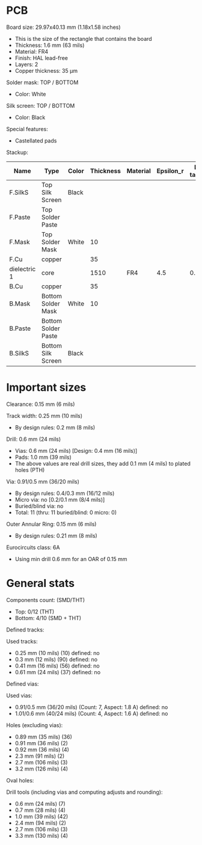# PCB

Board size: 29.97x40.13 mm (1.18x1.58 inches)

- This is the size of the rectangle that contains the board
- Thickness: 1.6 mm (63 mils)
- Material: FR4
- Finish: HAL lead-free
- Layers: 2
- Copper thickness: 35 µm

Solder mask: TOP / BOTTOM

- Color: White

Silk screen: TOP / BOTTOM

- Color: Black

Special features:

- Castellated pads

Stackup:

| Name                 | Type                 | Color            | Thickness | Material        | Epsilon_r | Loss tangent |
|----------------------|----------------------|------------------|-----------|-----------------|-----------|--------------|
| F.SilkS              | Top Silk Screen      | Black            |           |                 |           |              |
| F.Paste              | Top Solder Paste     |                  |           |                 |           |              |
| F.Mask               | Top Solder Mask      | White            |        10 |                 |           |              |
| F.Cu                 | copper               |                  |        35 |                 |           |              |
| dielectric 1         | core                 |                  |      1510 | FR4             |       4.5 |        0.020 |
| B.Cu                 | copper               |                  |        35 |                 |           |              |
| B.Mask               | Bottom Solder Mask   | White            |        10 |                 |           |              |
| B.Paste              | Bottom Solder Paste  |                  |           |                 |           |              |
| B.SilkS              | Bottom Silk Screen   | Black            |           |                 |           |              |

# Important sizes

Clearance: 0.15 mm (6 mils)

Track width: 0.25 mm (10 mils)

- By design rules: 0.2 mm (8 mils)

Drill: 0.6 mm (24 mils)

- Vias: 0.6 mm (24 mils) [Design: 0.4 mm (16 mils)]
- Pads: 1.0 mm (39 mils)
- The above values are real drill sizes, they add 0.1 mm (4 mils) to plated holes (PTH)

Via: 0.91/0.5 mm (36/20 mils)

- By design rules: 0.4/0.3 mm (16/12 mils)
- Micro via: no [0.2/0.1 mm (8/4 mils)]
- Buried/blind via: no
- Total: 11 (thru: 11 buried/blind: 0 micro: 0)

Outer Annular Ring: 0.15 mm (6 mils)

- By design rules: 0.21 mm (8 mils)

Eurocircuits class: 6A
- Using min drill 0.6 mm for an OAR of 0.15 mm


# General stats

Components count: (SMD/THT)

- Top: 0/12 (THT)
- Bottom: 4/10 (SMD + THT)

Defined tracks:


Used tracks:

- 0.25 mm (10 mils) (10) defined: no
- 0.3 mm (12 mils) (90) defined: no
- 0.41 mm (16 mils) (56) defined: no
- 0.61 mm (24 mils) (37) defined: no

Defined vias:


Used vias:

- 0.91/0.5 mm (36/20 mils) (Count: 7, Aspect: 1.8 A) defined: no
- 1.01/0.6 mm (40/24 mils) (Count: 4, Aspect: 1.6 A) defined: no

Holes (excluding vias):

- 0.89 mm (35 mils) (36)
- 0.91 mm (36 mils) (2)
- 0.92 mm (36 mils) (4)
- 2.3 mm (91 mils) (2)
- 2.7 mm (106 mils) (3)
- 3.2 mm (126 mils) (4)

Oval holes:


Drill tools (including vias and computing adjusts and rounding):

- 0.6 mm (24 mils) (7)
- 0.7 mm (28 mils) (4)
- 1.0 mm (39 mils) (42)
- 2.4 mm (94 mils) (2)
- 2.7 mm (106 mils) (3)
- 3.3 mm (130 mils) (4)




